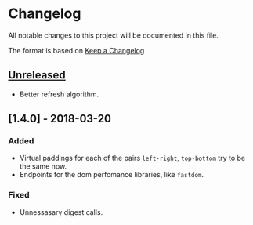 # Changelog
All notable changes to this project will be documented in this file.

The format is based on [Keep a Changelog](http://keepachangelog.com/en/1.0.0/)

## [Unreleased]
- Better refresh algorithm.

## [1.4.0] - 2018-03-20
### Added
- Virtual paddings for each of the pairs `left-right`, `top-bottom` try to be the same now.
- Endpoints for the dom perfomance libraries, like `fastdom`.

### Fixed
- Unnessasary digest calls.

[Unreleased]: https://github.com/klumba12/vscroll/compare/v1.5.0...HEAD
[1.5.0]: https://github.com/qgrid/ng/compare/v1.4.0...v1.5.0